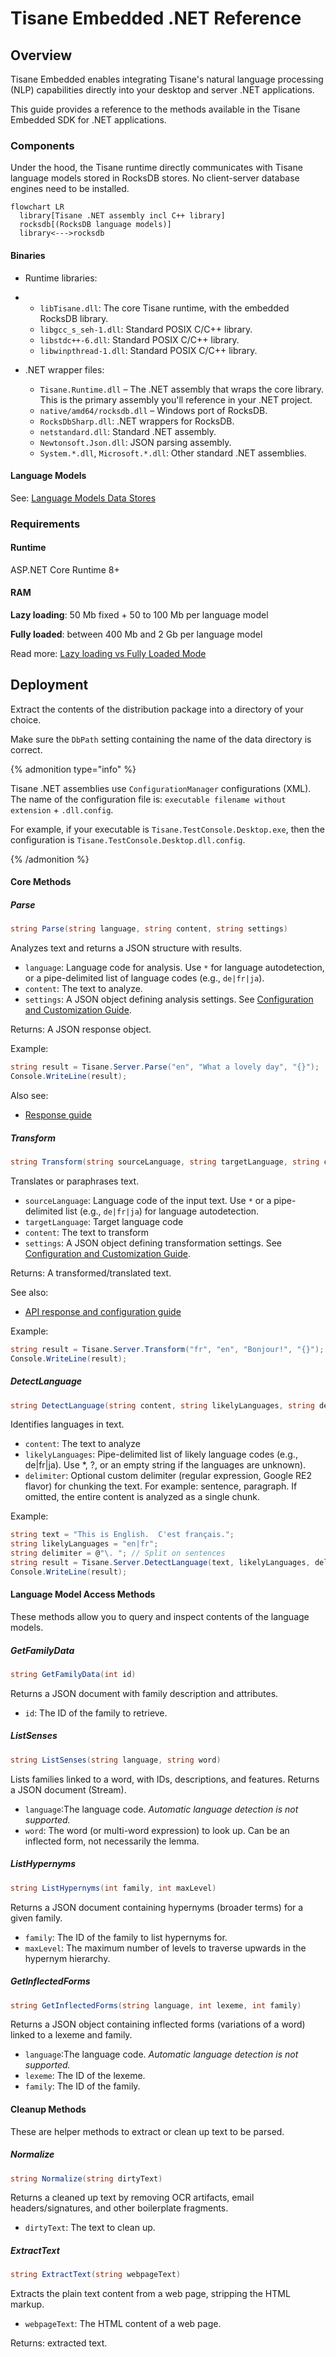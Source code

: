 # Tisane Embedded .NET Reference

## Overview

Tisane Embedded enables integrating Tisane's natural language processing (NLP) capabilities directly into your desktop and server .NET applications. 

This guide provides a reference to the methods available in the Tisane Embedded SDK for .NET applications.

### Components

Under the hood, the Tisane runtime directly communicates with Tisane language models stored in RocksDB stores. No client-server database engines need to be installed.

```mermaid
flowchart LR
  library[Tisane .NET assembly incl C++ library]
  rocksdb[(RocksDB language models)]
  library<--->rocksdb
```

#### Binaries

- Runtime libraries:
- 
  - `libTisane.dll`: The core Tisane runtime, with the embedded RocksDB library.
  - `libgcc_s_seh-1.dll`: Standard POSIX C/C++ library.
  - `libstdc++-6.dll`: Standard POSIX C/C++ library.
  - `libwinpthread-1.dll`: Standard POSIX C/C++ library.

- .NET wrapper files:
  - `Tisane.Runtime.dll` – The .NET assembly that wraps the core library.  This is the primary assembly you'll reference in your .NET project.
  - `native/amd64/rocksdb.dll` – Windows port of RocksDB.
  - `RocksDbSharp.dll`: .NET wrappers for RocksDB.
  - `netstandard.dll`: Standard .NET assembly.
  - `Newtonsoft.Json.dll`:  JSON parsing assembly.
  - `System.*.dll`, `Microsoft.*.dll`:  Other standard .NET assemblies.

#### Language Models

See: [Language Models Data Stores](./languagemodels.md) 

### Requirements

#### Runtime

ASP.NET Core Runtime 8+

#### RAM

**Lazy loading**: 50 Mb fixed + 50 to 100 Mb per language model

**Fully loaded**: between 400 Mb and 2 Gb per language model

Read more: [Lazy loading vs Fully Loaded Mode](./lazyloading.md)

## Deployment

Extract the contents of the distribution package into a directory of your choice. 

Make sure the `DbPath` setting containing the name of the data directory is correct. 

{% admonition type="info" %}

Tisane .NET assemblies use `ConfigurationManager` configurations (XML). The name of the configuration file is: `executable filename without extension` + `.dll.config`.

For example, if your executable is `Tisane.TestConsole.Desktop.exe`, then the configuration is `Tisane.TestConsole.Desktop.dll.config`.

{% /admonition %}

#### Core Methods

##### Parse

```c#
string Parse(string language, string content, string settings)
```

Analyzes text and returns a JSON structure with results.

- `language`: Language code for analysis. Use `*` for language autodetection, or a pipe-delimited list of language codes (e.g., `de|fr|ja`).
- `content`: The text to analyze.
- `settings`: A JSON object defining analysis settings. See [Configuration and Customization Guide](/apis/@l10n/ja/tisane-api-configuration.md).

Returns: A JSON response object.

Example:

```c#
string result = Tisane.Server.Parse("en", "What a lovely day", "{}");
Console.WriteLine(result);
```

Also see: 
 
* [Response guide](/apis/@l10n/ja/tisane-api-response-guide.md)

##### Transform

```c#
string Transform(string sourceLanguage, string targetLanguage, string content, string settings)
```

Translates or paraphrases text.

- `sourceLanguage`:  Language code of the input text. Use `*` or a pipe-delimited list (e.g., `de|fr|ja`) for language autodetection.
- `targetLanguage`: Target language code
- `content`: The text to transform
- `settings`: A JSON object defining transformation settings. See [Configuration and Customization Guide](/apis/@l10n/ja/tisane-api-configuration.md).

Returns: A transformed/translated text.

See also: 

- [API response and configuration guide](/apis/@l10n/ja/tisane-api-response-guide.md)

Example:

```c#
string result = Tisane.Server.Transform("fr", "en", "Bonjour!", "{}");
Console.WriteLine(result);
```

##### DetectLanguage

```c#
string DetectLanguage(string content, string likelyLanguages, string delimiter)
```

Identifies languages in text.

- `content`: The text to analyze
- `likelyLanguages`: Pipe-delimited list of likely language codes (e.g., de|fr|ja). Use *, ?, or an empty string if the languages are unknown).
- `delimiter`: Optional custom delimiter (regular expression, Google RE2 flavor) for chunking the text. For example:  sentence, paragraph. If omitted, the entire content is analyzed as a single chunk.

Example:

```c#
string text = "This is English.  C'est français.";
string likelyLanguages = "en|fr";
string delimiter = @"\. "; // Split on sentences
string result = Tisane.Server.DetectLanguage(text, likelyLanguages, delimiter);
Console.WriteLine(result);
```

#### Language Model Access Methods

These methods allow you to query and inspect contents of the language models.

##### GetFamilyData

```c#
string GetFamilyData(int id)
```

Returns a JSON document with family description and attributes.

- `id`: The ID of the family to retrieve.

##### ListSenses

```c#
string ListSenses(string language, string word)
```

Lists families linked to a word, with IDs, descriptions, and features. Returns a JSON document (Stream).

- `language`:The language code. *Automatic language detection is not supported.*
- `word`: The word (or multi-word expression) to look up. Can be an inflected form, not necessarily the lemma.

##### ListHypernyms

```c#
string ListHypernyms(int family, int maxLevel)
```

Returns a JSON document containing hypernyms (broader terms) for a given family.

- `family`: The ID of the family to list hypernyms for.
- `maxLevel`: The maximum number of levels to traverse upwards in the hypernym hierarchy.

##### GetInflectedForms

```c#
string GetInflectedForms(string language, int lexeme, int family)
```

Returns a JSON object containing inflected forms (variations of a word) linked to a lexeme and family.

- `language`:The language code. *Automatic language detection is not supported.*
- `lexeme`: The ID of the lexeme.
- `family`: The ID of the family.

#### Cleanup Methods

These are helper methods to extract or clean up text to be parsed.

##### Normalize

```c#
string Normalize(string dirtyText)
```

Returns a cleaned up text by removing OCR artifacts, email headers/signatures, and other boilerplate fragments.

- `dirtyText`: The text to clean up.

##### ExtractText

```c#
string ExtractText(string webpageText)
```

Extracts the plain text content from a web page, stripping the HTML markup.

- `webpageText`: The HTML content of a web page.

Returns: extracted text.